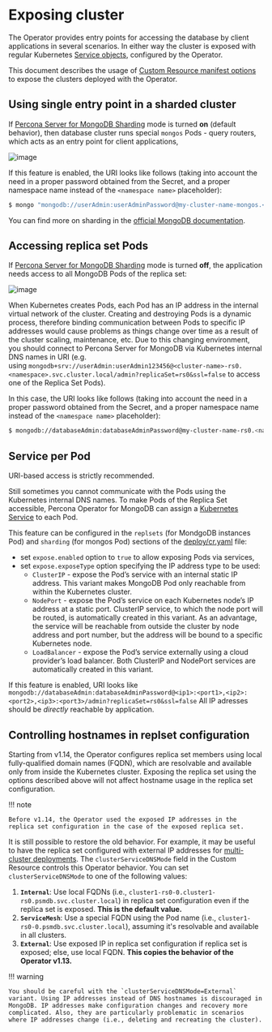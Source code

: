 # Exposing cluster

The Operator provides entry points for accessing the database by client applications in several scenarios. In either way the cluster is exposed with regular Kubernetes [Service objects](https://kubernetes.io/docs/concepts/services-networking/service/), configured by the Operator.

This document describes the usage of [Custom Resource manifest options](operator.md) to expose the clusters deployed with the Operator. 

## Using single entry point in a sharded cluster

If [Percona Server for MongoDB Sharding](sharding.md#operator-sharding) mode
is turned **on** (default behavior), then database cluster runs special
`mongos` Pods - query routers, which acts as an entry point for client
applications,

![image](assets/images/mongos_espose.png)

If this feature is enabled, the URI looks like follows (taking into account the need in a proper password obtained from the Secret, and a proper namespace name instead of the `<namespace name>` placeholder):

``` {.bash data-prompt="$" }
$ mongo "mongodb://userAdmin:userAdminPassword@my-cluster-name-mongos.<namespace name>.svc.cluster.local/admin?ssl=false"
```

You can find more on sharding in the [official MongoDB documentation](https://docs.mongodb.com/manual/reference/glossary/#term-sharding).

## Accessing replica set Pods

If [Percona Server for MongoDB Sharding](sharding.md#operator-sharding) mode
is turned **off**, the application needs access to all MongoDB Pods of the
replica set:

![image](assets/images/mongod_espose.png)

When Kubernetes creates Pods, each Pod has an IP address in the internal virtual
network of the cluster. Creating and destroying Pods is a dynamic process,
therefore binding communication between Pods to specific IP addresses would
cause problems as things change over time as a result of the cluster scaling,
maintenance, etc. Due to this changing environment, you should connect to
Percona Server for MongoDB via Kubernetes internal DNS names in URI
(e.g. using `mongodb+srv://userAdmin:userAdmin123456@<cluster-name>-rs0.<namespace>.svc.cluster.local/admin?replicaSet=rs0&ssl=false` to access one of the Replica Set Pods).

In this case, the URI looks like follows (taking into account the need in a proper password obtained from the Secret, and a proper namespace name instead of the `<namespace name>` placeholder):

``` {.bash data-prompt="$" }
$ mongodb://databaseAdmin:databaseAdminPassword@my-cluster-name-rs0.<namespace name>.svc.cluster.local/admin?replicaSet=rs0&ssl=false"
```

## Service per Pod

URI-based access is strictly recommended.

Still sometimes you cannot communicate with the Pods using the Kubernetes internal DNS
names. To make Pods of the Replica Set accessible, Percona Operator for MongoDB
can assign a [Kubernetes Service](https://kubernetes.io/docs/concepts/services-networking/service/)
to each Pod.

This feature can be configured in the `replsets` (for MondgoDB instances Pod)
and `sharding` (for mongos Pod) sections of the
[deploy/cr.yaml](https://github.com/percona/percona-server-mongodb-operator/blob/main/deploy/cr.yaml)
file:

* set `expose.enabled` option to `true` to allow exposing Pods via services,
* set `expose.exposeType` option specifying the IP address type to be used:
    * `ClusterIP` - expose the Pod’s service with an internal static
        IP address. This variant makes MongoDB Pod only reachable from
        within the Kubernetes cluster.
    * `NodePort` - expose the Pod’s service on each Kubernetes node’s
        IP address at a static port. ClusterIP service, to which the node
        port will be routed, is automatically created in this variant. As
        an advantage, the service will be reachable from outside the
        cluster by node address and port number, but the address will be
        bound to a specific Kubernetes node.
    * `LoadBalancer` - expose the Pod’s service externally using a
        cloud provider’s load balancer. Both ClusterIP and NodePort
        services are automatically created in this variant.

If this feature is enabled, URI looks like
`mongodb://databaseAdmin:databaseAdminPassword@<ip1>:<port1>,<ip2>:<port2>,<ip3>:<port3>/admin?replicaSet=rs0&ssl=false`
All IP adresses should be *directly* reachable by application.

## Controlling hostnames in replset configuration

Starting from v1.14, the Operator configures replica set members using local fully-qualified domain names (FQDN), which are resolvable and available only from inside the Kubernetes cluster. Exposing the replica set using the options described above will not affect hostname usage in the replica set configuration.

!!! note

    Before v1.14, the Operator used the exposed IP addresses in the replica set configuration in the case of the exposed replica set.

It is still possible to restore the old behavior. For example, it may be useful to have the replica set configured with external IP addresses for [multi-cluster deployments](replication.md). The `clusterServiceDNSMode` field in the Custom Resource controls this Operator behavior. You can set `clusterServiceDNSMode` to one of the following values:

1. **`Internal`**: Use local FQDNs (i.e., `cluster1-rs0-0.cluster1-rs0.psmdb.svc.cluster.local`) in replica set configuration even if the replica set is exposed. **This is the default value.**
2. **`ServiceMesh`**: Use a special FQDN using the Pod name (i.e., `cluster1-rs0-0.psmdb.svc.cluster.local`), assuming it's resolvable and available in all clusters.
3. **`External`**: Use exposed IP in replica set configuration if replica set is exposed; else, use local FQDN. **This copies the behavior of the Operator v1.13.**

!!! warning

    You should be careful with the `clusterServiceDNSMode=External` variant. Using IP addresses instead of DNS hostnames is discouraged in MongoDB. IP addresses make configuration changes and recovery more complicated. Also, they are particularly problematic in scenarios where IP addresses change (i.e., deleting and recreating the cluster).
